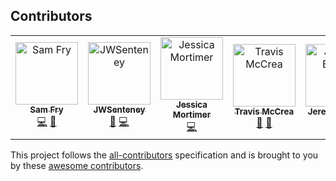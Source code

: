 ## Contributors

<!-- ALL-CONTRIBUTORS-LIST:START - Do not remove or modify this section -->
<!-- prettier-ignore -->
<table>
  <tr>
    <td align="center"><a href="https://benolot.com"><img src="https://avatars2.githubusercontent.com/u/2461562?v=4" width="100px;" alt="Sam Fry"/><br /><sub><b>Sam Fry</b></sub></a><br /><a href="https://github.com/overtrack-gg/overtrack-web/commits?author=benolot" title="Code">💻</a> <a href="#design-benolot" title="Design">🎨</a></td>
    <td align="center"><a href="https://github.com/JWSenteney"><img src="https://avatars0.githubusercontent.com/u/1554771?v=4" width="100px;" alt="JWSenteney"/><br /><sub><b>JWSenteney</b></sub></a><br /><a href="#design-JWSenteney" title="Design">🎨</a> <a href="https://github.com/overtrack-gg/overtrack-web/commits?author=JWSenteney" title="Code">💻</a></td>
    <td align="center"><a href="https://github.com/jess-sio"><img src="https://avatars3.githubusercontent.com/u/3945148?v=4" width="100px;" alt="Jessica Mortimer"/><br /><sub><b>Jessica Mortimer</b></sub></a><br /><a href="https://github.com/overtrack-gg/overtrack-web/commits?author=jess-sio" title="Code">💻</a></td>
    <td align="center"><a href="http://travismccrea.com"><img src="https://avatars0.githubusercontent.com/u/161164?v=4" width="100px;" alt="Travis McCrea"/><br /><sub><b>Travis McCrea</b></sub></a><br /><a href="#design-teamcoltra" title="Design">🎨</a> <a href="https://github.com/overtrack-gg/overtrack-web/commits?author=teamcoltra" title="Documentation">📖</a></td>
    <td align="center"><a href="https://github.com/jeremyBanks"><img src="https://avatars3.githubusercontent.com/u/18020?v=4" width="100px;" alt="Jeremy Banks"/><br /><sub><b>Jeremy Banks</b></sub></a><br /><a href="#design-jeremyBanks" title="Design">🎨</a></td>
    <td align="center"><a href="https://github.com/Jamigrith"><img src="https://avatars1.githubusercontent.com/u/3393742?v=4" width="100px;" alt="Jamigrith"/><br /><sub><b>Jamigrith</b></sub></a><br /><a href="https://github.com/overtrack-gg/overtrack-web/commits?author=Jamigrith" title="Code">💻</a> <a href="#design-Jamigrith" title="Design">🎨</a></td>
    <td align="center"><a href="https://github.com/zsol"><img src="https://avatars3.githubusercontent.com/u/66740?v=4" width="100px;" alt="Zsolt Dollenstein"/><br /><sub><b>Zsolt Dollenstein</b></sub></a><br /><a href="https://github.com/overtrack-gg/overtrack-web/commits?author=zsol" title="Code">💻</a></td>
  </tr>
</table>

<!-- ALL-CONTRIBUTORS-LIST:END -->
This project follows the [all-contributors](https://github.com/all-contributors/all-contributors) specification and is brought to you by these [awesome contributors](./CONTRIBUTORS.md).